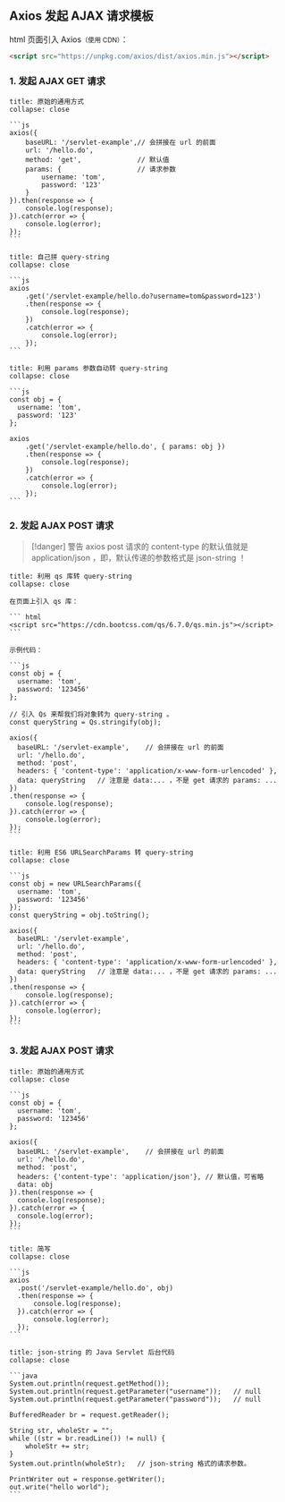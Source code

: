 ## Axios 发起 AJAX 请求模板

html 页面引入 Axios<small>（使用 CDN）</small>：

``` html
<script src="https://unpkg.com/axios/dist/axios.min.js"></script>
```

### 1. 发起 AJAX GET 请求

````ad-cite
title: 原始的通用方式
collapse: close

```js
axios({
    baseURL: '/servlet-example',// 会拼接在 url 的前面
    url: '/hello.do',
    method: 'get',              // 默认值
    params: {                   // 请求参数
        username: 'tom',
        password: '123'
    }
}).then(response => {
    console.log(response);
}).catch(error => {
    console.log(error);
});
```
````

````ad-cite
title: 自己拼 query-string
collapse: close

```js
axios
    .get('/servlet-example/hello.do?username=tom&password=123')
    .then(response => {
        console.log(response);
    })
    .catch(error => {
        console.log(error);
    });
```
````

````ad-cite
title: 利用 params 参数自动转 query-string
collapse: close

```js
const obj = {
  username: 'tom',
  password: '123'
};

axios
    .get('/servlet-example/hello.do', { params: obj })
    .then(response => {
        console.log(response);
    })
    .catch(error => {
        console.log(error);
    });
```
````


### 2. 发起 AJAX POST 请求

> [!danger] 警告
> axios post 请求的 content-type 的默认值就是 application/json ，即，默认传递的参数格式是 json-string ！

````ad-cite
title: 利用 qs 库转 query-string
collapse: close

在页面上引入 qs 库：

``` html
<script src="https://cdn.bootcss.com/qs/6.7.0/qs.min.js"></script>
```

示例代码：

```js
const obj = {
  username: 'tom',
  password: '123456'
};

// 引入 Qs 来帮我们将对象转为 query-string 。
const queryString = Qs.stringify(obj);

axios({
  baseURL: '/servlet-example',    // 会拼接在 url 的前面
  url: '/hello.do',
  method: 'post',
  headers: { 'content-type': 'application/x-www-form-urlencoded' },
  data: queryString   // 注意是 data:... ，不是 get 请求的 params: ...
})
.then(response => {
    console.log(response);
}).catch(error => {
    console.log(error);
});
```
````

````ad-cite
title: 利用 ES6 URLSearchParams 转 query-string
collapse: close

```js
const obj = new URLSearchParams({
  username: 'tom',
  password: '123456'
});
const queryString = obj.toString(); 

axios({
  baseURL: '/servlet-example', 
  url: '/hello.do',
  method: 'post',
  headers: { 'content-type': 'application/x-www-form-urlencoded' },
  data: queryString   // 注意是 data:... ，不是 get 请求的 params: ...
})
.then(response => {
    console.log(response);
}).catch(error => {
    console.log(error);
});
```
````

### 3. 发起 AJAX POST 请求 

````ad-cite
title: 原始的通用方式
collapse: close

```js
const obj = {
  username: 'tom',
  password: '123456'
};

axios({
  baseURL: '/servlet-example',    // 会拼接在 url 的前面
  url: '/hello.do',
  method: 'post',
  headers: {'content-type': 'application/json'}, // 默认值，可省略
  data: obj
}).then(response => {
  console.log(response);
}).catch(error => {
  console.log(error);
});
```
````

````ad-cite
title: 简写
collapse: close

```js
axios
  .post('/servlet-example/hello.do', obj)
  .then(response => {
      console.log(response);
  }).catch(error => {
      console.log(error);
  });
```
````

````ad-cite
title: json-string 的 Java Servlet 后台代码
collapse: close

```java
System.out.println(request.getMethod());
System.out.println(request.getParameter("username"));   // null
System.out.println(request.getParameter("password"));   // null

BufferedReader br = request.getReader();

String str, wholeStr = "";
while ((str = br.readLine()) != null) {
    wholeStr += str;
}
System.out.println(wholeStr);   // json-string 格式的请求参数。

PrintWriter out = response.getWriter();
out.write("hello world");
```
````

